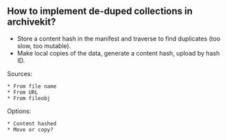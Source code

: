 
## How to implement de-duped collections in archivekit?

* Store a content hash in the manifest and traverse to find
  duplicates (too slow, too mutable).
* Make local copies of the data, generate a content hash, upload
  by hash ID.


Sources:

    * From file name
    * From URL
    * From fileobj

Options: 

    * Content hashed
    * Move or copy?
